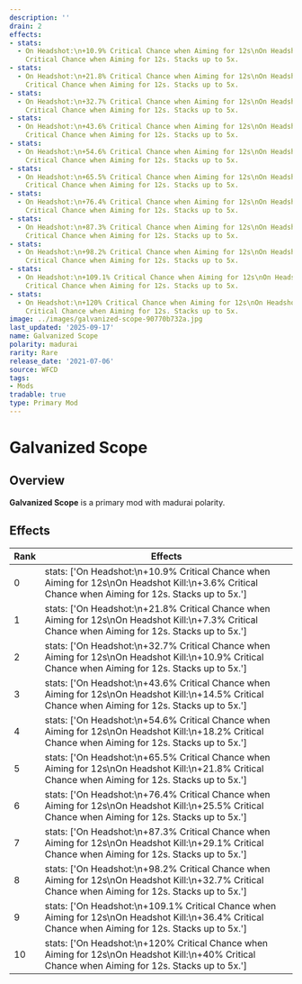 ```yaml
---
description: ''
drain: 2
effects:
- stats:
  - On Headshot:\n+10.9% Critical Chance when Aiming for 12s\nOn Headshot Kill:\n+3.6%
    Critical Chance when Aiming for 12s. Stacks up to 5x.
- stats:
  - On Headshot:\n+21.8% Critical Chance when Aiming for 12s\nOn Headshot Kill:\n+7.3%
    Critical Chance when Aiming for 12s. Stacks up to 5x.
- stats:
  - On Headshot:\n+32.7% Critical Chance when Aiming for 12s\nOn Headshot Kill:\n+10.9%
    Critical Chance when Aiming for 12s. Stacks up to 5x.
- stats:
  - On Headshot:\n+43.6% Critical Chance when Aiming for 12s\nOn Headshot Kill:\n+14.5%
    Critical Chance when Aiming for 12s. Stacks up to 5x.
- stats:
  - On Headshot:\n+54.6% Critical Chance when Aiming for 12s\nOn Headshot Kill:\n+18.2%
    Critical Chance when Aiming for 12s. Stacks up to 5x.
- stats:
  - On Headshot:\n+65.5% Critical Chance when Aiming for 12s\nOn Headshot Kill:\n+21.8%
    Critical Chance when Aiming for 12s. Stacks up to 5x.
- stats:
  - On Headshot:\n+76.4% Critical Chance when Aiming for 12s\nOn Headshot Kill:\n+25.5%
    Critical Chance when Aiming for 12s. Stacks up to 5x.
- stats:
  - On Headshot:\n+87.3% Critical Chance when Aiming for 12s\nOn Headshot Kill:\n+29.1%
    Critical Chance when Aiming for 12s. Stacks up to 5x.
- stats:
  - On Headshot:\n+98.2% Critical Chance when Aiming for 12s\nOn Headshot Kill:\n+32.7%
    Critical Chance when Aiming for 12s. Stacks up to 5x.
- stats:
  - On Headshot:\n+109.1% Critical Chance when Aiming for 12s\nOn Headshot Kill:\n+36.4%
    Critical Chance when Aiming for 12s. Stacks up to 5x.
- stats:
  - On Headshot:\n+120% Critical Chance when Aiming for 12s\nOn Headshot Kill:\n+40%
    Critical Chance when Aiming for 12s. Stacks up to 5x.
image: ../images/galvanized-scope-90770b732a.jpg
last_updated: '2025-09-17'
name: Galvanized Scope
polarity: madurai
rarity: Rare
release_date: '2021-07-06'
source: WFCD
tags:
- Mods
tradable: true
type: Primary Mod
---
```


# Galvanized Scope

## Overview

**Galvanized Scope** is a primary mod with madurai polarity.

## Effects

| Rank | Effects |
|------|----------|
| 0 | stats: ['On Headshot:\\n+10.9% Critical Chance when Aiming for 12s\\nOn Headshot Kill:\\n+3.6% Critical Chance when Aiming for 12s. Stacks up to 5x.'] |
| 1 | stats: ['On Headshot:\\n+21.8% Critical Chance when Aiming for 12s\\nOn Headshot Kill:\\n+7.3% Critical Chance when Aiming for 12s. Stacks up to 5x.'] |
| 2 | stats: ['On Headshot:\\n+32.7% Critical Chance when Aiming for 12s\\nOn Headshot Kill:\\n+10.9% Critical Chance when Aiming for 12s. Stacks up to 5x.'] |
| 3 | stats: ['On Headshot:\\n+43.6% Critical Chance when Aiming for 12s\\nOn Headshot Kill:\\n+14.5% Critical Chance when Aiming for 12s. Stacks up to 5x.'] |
| 4 | stats: ['On Headshot:\\n+54.6% Critical Chance when Aiming for 12s\\nOn Headshot Kill:\\n+18.2% Critical Chance when Aiming for 12s. Stacks up to 5x.'] |
| 5 | stats: ['On Headshot:\\n+65.5% Critical Chance when Aiming for 12s\\nOn Headshot Kill:\\n+21.8% Critical Chance when Aiming for 12s. Stacks up to 5x.'] |
| 6 | stats: ['On Headshot:\\n+76.4% Critical Chance when Aiming for 12s\\nOn Headshot Kill:\\n+25.5% Critical Chance when Aiming for 12s. Stacks up to 5x.'] |
| 7 | stats: ['On Headshot:\\n+87.3% Critical Chance when Aiming for 12s\\nOn Headshot Kill:\\n+29.1% Critical Chance when Aiming for 12s. Stacks up to 5x.'] |
| 8 | stats: ['On Headshot:\\n+98.2% Critical Chance when Aiming for 12s\\nOn Headshot Kill:\\n+32.7% Critical Chance when Aiming for 12s. Stacks up to 5x.'] |
| 9 | stats: ['On Headshot:\\n+109.1% Critical Chance when Aiming for 12s\\nOn Headshot Kill:\\n+36.4% Critical Chance when Aiming for 12s. Stacks up to 5x.'] |
| 10 | stats: ['On Headshot:\\n+120% Critical Chance when Aiming for 12s\\nOn Headshot Kill:\\n+40% Critical Chance when Aiming for 12s. Stacks up to 5x.'] |

